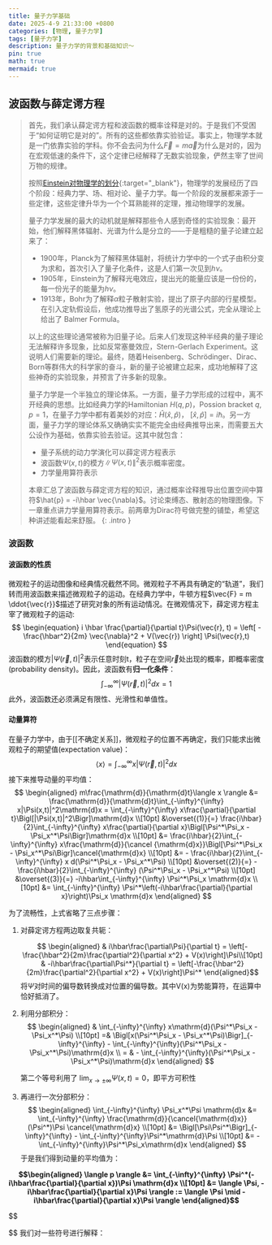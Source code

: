 ```yaml
---
title: 量子力学基础
date: 2025-4-9 21:33:00 +0800
categories: [物理, 量子力学]
tags: [量子力学]     
description: 量子力学的背景和基础知识～
pin: true
math: true
mermaid: true
---
```


## 波函数与薛定谔方程


> 首先，我们承认薛定谔方程和波函数的概率诠释是对的。于是我们不受困于“如何证明它是对的”。所有的这些都依靠实验验证。事实上，物理学本就是一门依靠实验的学科。你不会去问为什么$\vec{F} = m \vec{a}$为什么是对的，因为在宏观低速的条件下，这个定律已经解释了无数实验现象，俨然主宰了世间万物的规律。
>
> 按照[Einstein对物理学的划分](/assets/pdfs/物理学的进化.pdf){:target="_blank"}，物理学的发展经历了四个阶段：经典力学、场、相对论、量子力学。每一个阶段的发展都来源于一些定律，这些定律升华为一个个耳熟能祥的定理，推动物理学的发展。
> 
> 量子力学发展的最大的动机就是解释那些令人感到奇怪的实验现象：最开始，他们解释黑体辐射、光谱为什么是分立的——于是粗糙的量子论建立起来了：
> - 1900年，Planck为了解释黑体辐射，将统计力学中的一个式子由积分变为求和，首次引入了量子化条件，这是人们第一次见到$h\nu$。
> - 1905年，Einstein为了解释光电效应，提出光的能量应该是一份份的，每一份光子的能量为$h\nu$。
> - 1913年，Bohr为了解释$\alpha$粒子散射实验，提出了原子内部的行星模型。在引入定轨假设后，他成功推导出了氢原子的光谱公式，完全从理论上给出了 Balmer Formula。
> 
> 以上的这些理论通常被称为旧量子论。后来人们发现这种半经典的量子理论无法解释许多现象，比如反常塞曼效应，Stern-Gerlach Experiment。这说明人们需要新的理论。最终，随着Heisenberg、Schrödinger、Dirac、Born等群伟大的科学家的奋斗，新的量子论被建立起来，成功地解释了这些神奇的实验现象，并预言了许多新的现象。
> 
> 量子力学是一个半独立的理论体系。一方面，量子力学形成的过程中，离不开经典的思想。比如经典力学的Hamiltonian $H(q,p)$，Possion bracket ${q,p}=1$，在量子力学中都有着美妙的对应：$\hat{H}(\hat{x},\hat{p})$， $[\hat{x},\hat{p}]=i\hbar$。另一方面，量子力学的理论体系又确确实实不能完全由经典推导出来，而需要五大公设作为基础，依靠实验去验证。这其中就包含：
> - 量子系统的动力学演化可以薛定谔方程表示
> - 波函数$\Psi(x,t)$的模方$\|\Psi(x,t)\|^2$表示概率密度。
> - 力学量用算符表示
> 
> 本章汇总了波函数与薛定谔方程的知识，通过概率诠释推导出位置空间中算符$\hat{p} = -i\hbar \vec{\nabla}$。讨论束缚态、散射态的物理图像。下一章重点讲力学量用算符表示。前两章为Dirac符号做完整的铺垫，希望这种讲述能看起来舒服。
{: .intro }

### 波函数
#### 波函数的性质
微观粒子的运动图像和经典情况截然不同。微观粒子不再具有确定的“轨道”，我们转而用波函数来描述微观粒子的运动。在经典力学中，牛顿方程$\vec{F} = m \ddot{\vec{r}}$描述了研究对象的所有运动情况。在微观情况下，薛定谔方程主宰了微观粒子的运动:
$$
\begin{equation}
i \hbar \frac{\partial}{\partial t}\Psi(\vec{r}, t) = \left[ - \frac{\hbar^2}{2m} \vec{\nabla}^2 + V(\vec{r}) \right] \Psi(\vec{r},t) 
\end{equation}
$$
波函数的模方$|\Psi(\vec{r},t)|^2$表示任意时刻t，粒子在空间$\vec{r}$处出现的概率，即概率密度(probability density)。因此，波函数有**归一化条件**：
$$
\int_{-\infty}^{\infty}\left| \Psi(\vec{r},t) \right| ^2dx = 1
$$
此外，波函数还必须满足有限性、光滑性和单值性。
#### 动量算符
在量子力学中，由于[[不确定关系]]，微观粒子的位置不再确定，我们只能求出微观粒子的期望值(expectation value)：
$$
\langle x \rangle = \int_{-\infty}^{\infty}x\left| \Psi(\vec{r},t) \right| ^2dx
$$
接下来推导动量的平均值：
$$
\begin{aligned}
m\frac{\mathrm{d}}{\mathrm{d}t}\langle x \rangle &= \frac{\mathrm{d}}{\mathrm{d}t}\int_{-\infty}^{\infty} x|\Psi(x,t)|^2\mathrm{d}x = \int_{-\infty}^{\infty} x\frac{\partial}{\partial t}\Bigl[|\Psi(x,t)|^2\Bigr]\mathrm{d}x \\[10pt]
&\overset{(1)}{=} \frac{i\hbar}{2}\int_{-\infty}^{\infty} x\frac{\partial}{\partial x}\Bigl[\Psi^*\Psi_x - \Psi_x^*\Psi\Bigr]\mathrm{d}x \\[10pt]
&= \frac{i\hbar}{2}\int_{-\infty}^{\infty} x\frac{\mathrm{d}}{\cancel
{\mathrm{d}x}}\Bigl[\Psi^*\Psi_x - \Psi_x^*\Psi\Bigr]\cancel{\mathrm{d}x} \\[10pt]
&= - \frac{i\hbar}{2}\int_{-\infty}^{\infty} x d(\Psi^*\Psi_x - \Psi_x^*\Psi) \\[10pt]
&\overset{(2)}{=} -\frac{i\hbar}{2}\int_{-\infty}^{\infty} (\Psi^*\Psi_x - \Psi_x^*\Psi) \\[10pt]
&\overset{(3)}{=} -i\hbar\int_{-\infty}^{\infty} \Psi^*\Psi_x \mathrm{d}x \\[10pt]
&= \int_{-\infty}^{\infty} \Psi^*\left(-i\hbar\frac{\partial}{\partial x}\right)\Psi_x \mathrm{d}x
\end{aligned}
$$

为了流畅性，上式省略了三点步骤：

1. 对薛定谔方程两边取复共轭：

   $$
   \begin{aligned}
   & i\hbar\frac{\partial\Psi}{\partial t} = \left[-\frac{\hbar^2}{2m}\frac{\partial^2}{\partial x^2} + V(x)\right]\Psi\\[10pt]
   & -i\hbar\frac{\partial\Psi^*}{\partial t} = \left[-\frac{\hbar^2}{2m}\frac{\partial^2}{\partial x^2} + V(x)\right]\Psi^*
   \end{aligned}$$
   将$\Psi$对时间的偏导数转换成对位置的偏导数。其中V(x)为势能算符，在运算中恰好抵消了。

2. 利用分部积分：
   $$
   \begin{aligned}
   & \int_{-\infty}^{\infty} x\mathrm{d}(\Psi^*\Psi_x - \Psi_x^*\Psi) \\[10pt]
   =& \Bigl[x(\Psi^*\Psi_x - \Psi_x^*\Psi)\Bigr]_{-\infty}^{\infty} - \int_{-\infty}^{\infty}(\Psi^*\Psi_x - \Psi_x^*\Psi)\mathrm{d}x \\
   = & - \int_{-\infty}^{\infty}(\Psi^*\Psi_x - \Psi_x^*\Psi)\mathrm{d}x
   \end{aligned}
   $$
   
   第二个等号利用了 $\lim_{x \to \pm\infty} \Psi(x,t) = 0$，即平方可积性

3. 再进行一次分部积分：
   $$
   \begin{aligned}
   \int_{-\infty}^{\infty} \Psi_x^*\Psi \mathrm{d}x &= \int_{-\infty}^{\infty} \frac{\mathrm{d}}{\cancel{\mathrm{d}x}}(\Psi^*)\Psi \cancel{\mathrm{d}x} \\[10pt]
   &= \Bigl[\Psi\Psi^*\Bigr]_{-\infty}^{\infty} - \int_{-\infty}^{\infty}\Psi^*\mathrm{d}\Psi \\[10pt]
   &= - \int_{-\infty}^{\infty}\Psi^*\Psi_x\mathrm{d}x
   \end{aligned}
   $$
   于是我们得到动量的平均值为： 

**$$\begin{aligned}
\langle p \rangle &= \int_{-\infty}^{\infty} \Psi^*(-i\hbar\frac{\partial}{\partial x})\Psi \mathrm{d}x  \\[10pt]
&= \langle \Psi, -i\hbar\frac{\partial}{\partial x}\Psi \rangle
:= \langle \Psi \mid -i\hbar\frac{\partial}{\partial x}\Psi \rangle
\end{aligned}$$**

$$

$$
我们对一些符号进行解释：